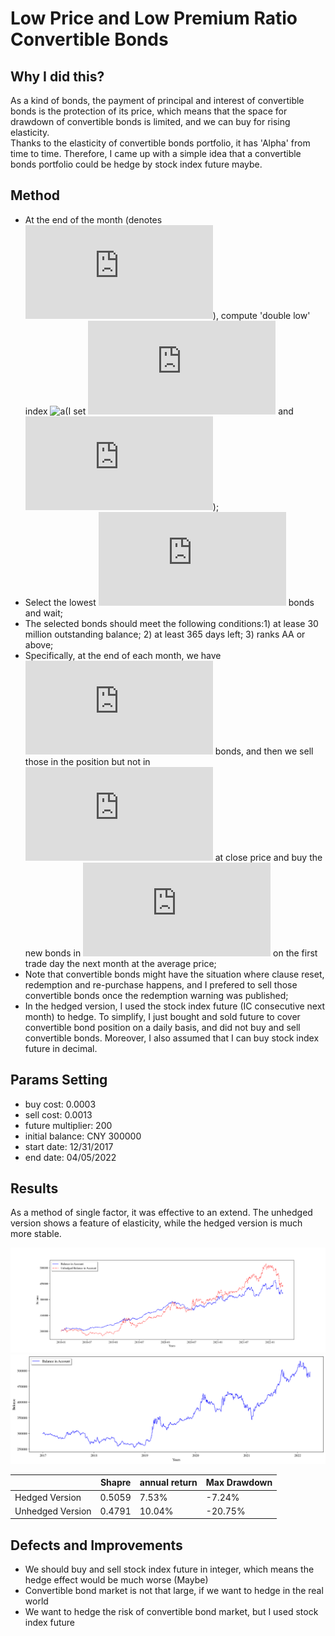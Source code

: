 # Low Price and Low Premium Ratio Convertible Bonds

## Why I did this?

As a kind of bonds, the payment of principal and interest of convertible bonds is the protection of its price, which means that the space for drawdown of convertible bonds is limited, and we can buy for rising elasticity.  
Thanks to the elasticity of convertible bonds portfolio, it has 'Alpha' from time to time. Therefore, I came up with a simple idea that a convertible bonds portfolio could be hedge by stock index future maybe.

## Method

- At the end of the month (denotes ![a](http://latex.codecogs.com/svg.latex?t)), compute 'double low' index ![a](http://latex.codecogs.com/svg.latex?L_{i,t}=pPrice_{i,t}+qPremium_{i,t})(I set ![a](http://latex.codecogs.com/svg.latex?p=0.3) and ![a](http://latex.codecogs.com/svg.latex?q=0.7));
- Select the lowest ![a](http://latex.codecogs.com/svg.latex?N_t) bonds and wait;
- The selected bonds should meet the following conditions:1) at lease 30 million outstanding balance; 2) at least 365 days left; 3) ranks AA or above; 
- Specifically, at the end of each month, we have ![a](http://latex.codecogs.com/svg.latex?N_t) bonds, and then we sell those in the position but not in ![a](http://latex.codecogs.com/svg.latex?N_t) at close price and buy the new bonds in ![a](http://latex.codecogs.com/svg.latex?N_t) on the first trade day the next month at the average price;
- Note that convertible bonds might have the situation where clause reset, redemption and re-purchase happens, and I prefered to sell those convertible bonds once the redemption warning was published; 
- In the hedged version, I used the stock index future (IC consecutive next month) to hedge. To simplify, I just bought and sold future to cover convertible bond position on a daily basis, and did not buy and sell convertible bonds. Moreover, I also assumed that I can buy stock index future in decimal.

## Params Setting

- buy cost: 0.0003
- sell cost: 0.0013
- future multiplier: 200
- initial balance: CNY 300000
- start date: 12/31/2017
- end date: 04/05/2022

## Results

As a method of single factor, it was effective to an extend. The unhedged version shows a feature of elasticity, while the hedged version is much more stable.  

![a](./Output/BalanceInAccount.png)
![a](./Output/BalanceAccount(Unhedged).png)

|                  | Shapre | annual return | Max Drawdown |
| ---------------- | ------ | ------------- | ------------ |
| Hedged Version   | 0.5059 | 7.53%         | -7.24%       |
| Unhedged Version | 0.4791 | 10.04%        | -20.75%      |


## Defects and Improvements

- We should buy and sell stock index future in integer, which means the hedge effect would be much worse (Maybe)
- Convertible bond market is not that large, if we want to hedge in the real world
- We want to hedge the risk of convertible bond market,  but I used stock index future

